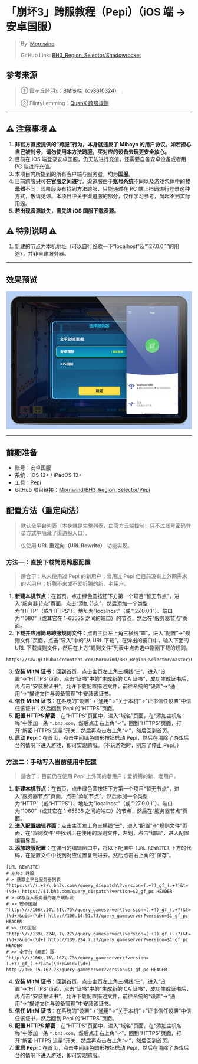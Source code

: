 # 「崩坏3」跨服教程（Pepi）（iOS 端 → 安卓国服）
 > By: [Mornwind](https://blog.mornwind.cc)
 > 
 > GitHub Link: [BH3_Region_Selector/Shadowrocket](https://github.com/Mornwind/BH3_Region_Selector/tree/master/Pepi)

## 参考来源
 > ① 霞ヶ丘詩羽x：[B站专栏（cv3610324）](https://www.bilibili.com/read/cv3610324)
 > 
 > ② FlintyLemming：[QuanX 跨服规则](https://git.flinty.moe/root/BH3_Region_Selector)

---

## ⚠️ 注意事项 ⚠️
1. **非官方直接提供的“跨服”行为，本身就违反了 Mihoyo 的用户协议。如若担心自己被封号，请勿使用本方法跨服，买对应的设备去玩更安全放心。**
2. 目前在 iOS 端登录安卓国服，仍无法进行充值，还需要自备安卓设备或者用 PC 端进行充值。
3. 本项目内所提到的所有客户端与服务器，均为**国服**。
4. 目前跨服**只可在官服之间进行**。渠道服由于**账号系统**不同以及游戏包体中的**登录器**不同，现阶段没有找到方法跨服，只能通过在 PC 端上扫码进行登录这种方式，敬请见谅。本项目中关于渠道服的部分，仅作学习参考，尚起不到实际用途。
5. **若出现资源缺失，需先进 iOS 国服下载资源。**

## ⚠️ 特别说明 ⚠️
1. 新建的节点为本机地址（可以自行谷歌一下“localhost”及“127.0.0.1”的用途），并非自建服务器。

---

## 效果预览
![使用 Pepi 跨服](/Pepi/Pepi_Preview.jpg)

---

## 前期准备
- 账号：安卓国服
- 系统：iOS 12+ / iPadOS 13+
- 工具：[Pepi](https://apps.apple.com/app/id1283082051)
- GitHub 项目链接：[Mornwind/BH3_Region_Selector/Pepi](/Pepi)

## 配置方法（重定向法）
 > 默认全平台列表（本身就是完整列表，由官方云端控制，只不过账号密码登录方式中隐藏了渠道服入口）。
 > 
 > 仅使用 **URL 重定向（URL Rewrite）** 功能实现。

### 方法一：直接下载简易跨服配置
 > 适合于：从未使用过 Pepi 的新用户；曾用过 Pepi 但目前没有上外网需求的老用户；折腾不来或不爱折腾的新、老用户。

1. **新建本机节点**：在首页，点击绿色圆按钮下方第一个项目“暂无节点”，进入“服务器节点”页面，点击“添加节点”，然后添加一个类型为“HTTP”（或“HTTPS”）、地址为“localhost”（或“127.0.0.1”）、端口为“1080”（或其它在 1-65535 之间的端口）的节点，然后在“服务器节点”页面。
2. **下载并应用简易跨服规则文件**：点击主页左上角三横线“☰”，进入“配置”→“规则文件”页面，点击“导入”中的“从 URL 下载”，在弹出的窗口中，输入下面的 URL 下载规则文件，然后在上方“规则文件”列表中点击选中刚刚下载的规则。

```
https://raw.githubusercontent.com/Mornwind/BH3_Region_Selector/master/Pepi/bh3_region_selector.conf
```

3. **安装 MitM 证书**：回到首页，点击主页左上角三横线“☰”，进入“设置”→“HTTPS”页面，点击“证书”中的“生成新的 CA 证书”，成功生成证书后，再点击“安装根证书”，允许下载配置描述文件，前往系统的“设置”→“通用”→“描述文件与设备管理”中安装该证书。
4. **信任 MitM 证书**：在系统的“设置”→“通用”→“关于本机”→“证书信任设置”中信任该证书；然后回到 Pepi 的“HTTPS”页面。
5. **配置 HTTPS 解密**：在“HTTPS”页面中，进入“域名”页面，在“添加主机名称”中添加一条 `*.bh3.com`，然后点击右上角“✓”，回到“HTTPS”页面，打开“解密 HTTPS 流量”开关，然后再点击右上角“✓”，然后回到首页。
6. **启动 Pepi**：在首页，点击中间绿色圆形按钮启动 Pepi，然后在清除了游戏后台的情况下进入游戏，即可实现跨服。（不玩游戏时，别忘了停止 Pepi。）

### 方法二：手动写入当前使用中配置
 > 适合于：目前仍在使用 Pepi 上外网的老用户；爱折腾的新、老用户。

1. **新建本机节点**：在首页，点击绿色圆按钮下方第一个项目“暂无节点”，进入“服务器节点”页面，点击“添加节点”，然后添加一个类型为“HTTP”（或“HTTPS”）、地址为“localhost”（或“127.0.0.1”）、端口为“1080”（或其它在 1-65535 之间的端口）的节点，然后在“服务器节点”页面。
2. **进入配置编辑界面**：点击主页左上角三横线“☰”，进入“配置”→“规则文件”页面，在“规则文件”中找到正在使用的规则文件，左划，点击“编辑”，进入配置编辑界面。
3. **添加跨服配置**：在弹出的编辑窗口中，将以下配置中 `[URL REWRITE]` 下方的代码，在配置文件中找到对应位置复制进去，然后点击右上角的“保存”。

```
[URL REWRITE]
# 崩坏3 跨服
# > 获取全平台服务器列表
^https:\/\/(.+?)\.bh3\.com\/query_dispatch\?version=(.+?)_gf_(.+?)&t=(\d+) https://$1.bh3.com/query_dispatch?version=$2_gf_pc HEADER
# > 改写连入服务器的客户端标识
# >> 安卓国服
^http:\/\/106\.14\.51\.73\/query_gameserver\?version=(.+?)_gf_(.+?)&t=(\d+)&uid=(\d+) http://106.14.51.73/query_gameserver?version=$1_gf_pc HEADER
# >> iOS国服
^http:\/\/139\.224\.7\.27\/query_gameserver\?version=(.+?)_gf_(.+?)&t=(\d+)&uid=(\d+) http://139.224.7.27/query_gameserver?version=$1_gf_pc HEADER
# >> 全平台（桌面）服
^http:\/\/106\.15\.162\.73\/query_gameserver\?version=(.+?)_gf_(.+?)&t=(\d+)&uid=(\d+) http://106.15.162.73/query_gameserver?version=$1_gf_pc HEADER
```

4. **安装 MitM 证书**：回到首页，点击主页左上角三横线“☰”，进入“设置”→“HTTPS”页面，点击“证书”中的“生成新的 CA 证书”，成功生成证书后，再点击“安装根证书”，允许下载配置描述文件，前往系统的“设置”→“通用”→“描述文件与设备管理”中安装该证书。
5. **信任 MitM 证书**：在系统的“设置”→“通用”→“关于本机”→“证书信任设置”中信任该证书，然后回到 Pepi 的“HTTPS”页面。
6. **配置 HTTPS 解密**：在“HTTPS”页面中，进入“域名”页面，在“添加主机名称”中添加一条 `*.bh3.com`，然后点击右上角“✓”，回到“HTTPS”页面，打开“解密 HTTPS 流量”开关，然后再点击右上角“✓”，然后回到首页。
7. **重启 Pepi**：在首页，点击中间绿色圆形按钮启动 Pepi，然后在清除了游戏后台的情况下进入游戏，即可实现跨服。
